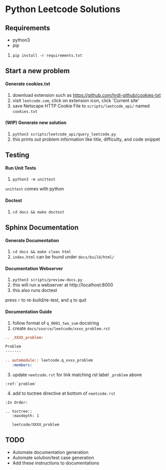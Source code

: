 # Python Leetcode Solutions

## Requirements

- python3
- pip

1. `pip install -r requirements.txt` 

## Start a new problem

#### Generate cookies.txt
1. download extension such as https://github.com/hrdl-github/cookies-txt
2. visit `leetcode.com`, click on extension icon, click 'Current site'
3. save Netscape HTTP Cookie File to `scripts/leetcode_api/` named `cookies.txt`


#### (WIP) Generate new solution
1. `python3 scripts/leetcode_api/query_leetcode.py`
2. this prints out problem information like title, difficulty, and code snippet

## Testing

#### Run Unit Tests
1. `python3 -m unittest`

`unittest` comes with python

#### Doctest
1. `cd docs && make doctest`

## Sphinx Documentation

#### Generate Documentation
1. `cd docs && make clean html`
2. `index.html` can be found under `docs/build/html/`

#### Documentation Webserver
1. `python3 scripts/preview-docs.py`
2. this will run a webserver at http://localhost:8000
3. this also runs doctest

press `r` to re-build/re-test, and `q` to quit

#### Documentation Guide
1. follow format of `q_0001_two_sum` docstring
2. create `docs/source/leetcode/xxxx_problem.rst`
```rst
.. _XXXX_problem:

Problem
-------

.. automodule:: leetcode.q_xxxx_problem
   :members:
```
3. update `neetcode.rst` for link matching rst label `_problem` above
```
:ref:`problem`
```
4. add to toctree directive at bottom of `neetcode.rst`
```
:In Order:

.. toctree::
   :maxdepth: 1

   leetcode/XXXX_problem
```
## TODO

- Automate documentation generation
- Automate solution/test case generation
- Add these instructions to documentations
